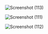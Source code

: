 ![Screenshot (113)](https://github.com/user-attachments/assets/b4054d0a-fe65-42c4-9db6-0e3ada67297f)

![Screenshot (111)](https://github.com/user-attachments/assets/4b9f3703-86c7-462a-a3dd-4ac56d4dcfc4)

![Screenshot (112)](https://github.com/user-attachments/assets/c86c9a7e-5c59-4b9a-930f-f77631ad4101)


